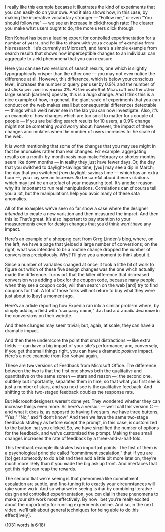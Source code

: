 I really like this example
because it illustrates the kind of experiments
that you can easily do on your own.
And it also shows how, in this case,
by making the imperative vocabulary stronger —
“Follow me,” or even “You should follow me” —
we see an increase in clickthrough rate:
The clearer you make what users ought to do,
the more users click through.

Ron Kohavi has been a leading expert
for controlled experimentation for a number of years,
and I’d like to share with you a couple of examples from his research.
He’s currently at Microsoft,
and here’s a simple example from search results
that shows how imperceptible changes to an individual
can aggregate to yield phenomena that you can measure.

Here you can see two versions of search results,
one which is slightly typographically crisper than the other one —
you may not even notice the difference at all.
However, this difference, which is below your conscious level,
increases the number of query per user by 0.9%
and the number of ad clicks per user increases 3%.
At the scale that Microsoft and the other large search [carriers] operate,
this is a *huge* change.
And I think this is a nice example of how, in general,
the giant scale of experiments that you can conduct on the web
makes small but consequential differences detectable —
things which we’d never see in the lab
you can now investigate.
Also, it’s an example of how changes
which are too small to matter for a couple of people —
If you are building search results for 10 users,
a 0.9% change might not be something you’d worry about;
however, the impact of these changes accumulates
when the number of users increases to the scale of the web.

It *is* worth mentioning that some of the changes that you may see
might in fact be anomalies rather than real changes.
For example, aggregating results on a month-by-month basis
may make February or shorter months seem like down months —
in reality they just have fewer days.
Or, the day that you switched to daylight-savings time,
[you] may see a dip in March;
the day that you switched *from* daylight-savings time —
which has an extra hour —, you may see an increase.
So be careful about these variations
which may just be an artefact of your measuring tool.
It’s another reason why it’s important to run real manipulations.
Correlations can of course tell you a lot,
but the manipulations help you avoid many of these data anomalies.

All of the examples we’ve seen so far
show a case where the designer *intended* to create a new variation
and then measured the impact.
And then this is: That’s great.
It’s also important to pay attention to your measurements
even for design changes that you’d think *won’t* have any impact.

Here’s an example of a shopping cart from Greg Linden’s blog,
where, on the left, we have a page that yielded a large number of conversions;
on the right, what was intended to be a routine change
dropped the number of conversions precipitously.
Why?
I’ll give you a moment to think about it.

Since a number of variables changed at once,
it took a little bit of work to figure out
which of these five design changes
was the one which actually made the difference.
Turns out that the killer difference that decreased conversion
was adding a box for the coupon code,
because many people, when they see a coupon code,
will then search on the web [and] try to find coupons for that.
A lot of those folks will not return
to buy what they were just about to [buy] a moment ago.

Here’s an article reporting how Expedia ran into a similar problem
where, by simply adding a field with “company name,”
that had a dramatic decrease in the conversions on their website.

And these changes may seem trivial;
but, again, at scale, they can have a dramatic impact.

And then these underscore the point that small distractions —
like extra fields — can have a big impact of your site’s performance;
and, conversely, if you get the small things right,
you can have a dramatic *positive* impact.
Here’s a nice example from Ron Kohavi again.

These are two versions of Feedback from Microsoft Office.
The difference between the two is that
the first one shows both the qualitative and quantitative on the same screen —
stars and reason —;
the second one, subtlely but importantly, separates them in time,
so that what you first see is just a number of stars,
and you next see is the qualitative feedback.
And shifting to this two-staged feedback doubles the response rate.

But Microsoft designers weren’t done yet.
They wondered whether they can increase things even more.
So here’s a version — we’ll call this version C —
and what it does is,
as opposed to having five stars, we have three buttons,
“Yes,” “No,” and “I don’t know.”
And then we have the same two-stage feedback strategy as before
except the prompt, in this case, is customized to the button that you clicked.
So, we have simplified the number of options for the feedback,
and we’ve customized the prompt.
Making these small changes
increases the rate of feedback by a three-and-a-half-fold.

This feedback example illustrates two important points:
The first of them is a psychological principle called “commitment escalation,”
that, if you are [to] get somebody to do a bit
and then add a little bit more later on,
they’re much more likely than if you made the big ask up front.
And interfaces that get this right can reap the rewards.

The second that we’re seeing is that
phenomena like commitment escalation are subtle,
and fine-tuning it to exactly your circumstances will take some work.
And so what we’re seeing is that
by combining iterative design and controlled experimentation,
you can dial in these phenomena
to make your site work most effectively.
By now I bet you’re really excited
about the opportunity for running experiments online.
And so, in the next video,
we’ll talk about general techniques for being able to do this effect[ively].

(1031 words in 6:18)
